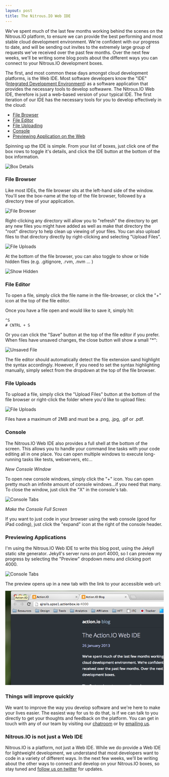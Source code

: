 ```yaml
---
layout: post
title: The Nitrous.IO Web IDE
---
```


We've spent much of the last few months working behind the scenes on the Nitrous.IO platform, to ensure we can provide the best performing and most stable cloud development environment. We're confident with our progress to date, and will be sending out invites to the extremely large group of requests we've received over the past few months. Over the next few weeks, we'll be writing some blog posts about the different ways you can connect to your Nitrous.IO development boxes.

The first, and most common these days amongst cloud development platforms, is the Web IDE. Most software developers know the "IDE" ([Integrated Development Environment](http://en.wikipedia.org/wiki/Integrated_development_environment)) as a software application that provides the necessary tools to develop softwawre. The Nitrous.IO Web IDE, therefore is just a web-based version of your typical IDE. The first iteration of our IDE has the necessary tools for you to develop effectively in the cloud<!--break-->:

* [File Browser](#file-browser)
* [File Editor](#file-editor)
* [File Uploading](#file-uploading)
* [Console](#console)
* [Previewing Application on the Web](#previewing)

Spinning up the IDE is simple. From your list of boxes, just click one of the box rows to toggle it's details, and click the IDE button at the bottom of the box information. 

![Box Details](https://raw.github.com/action-io/action-assets/master/support/screenshots/box-details.png)

### <a id="file-browser"></a> File Browser

Like most IDEs, the file browser sits at the left-hand side of the window. You'll see the box-name at the top of the file browser, followed by a directory tree of your application.

![File Browser](https://raw.github.com/action-io/action-assets/master/support/screenshots/file-browser.png)

Right-clicking any directory will allow you to "refresh" the directory to get any new files you might have added as well as make that directory the "root" directory to help clean up viewing of your files. You can also upload files to that directory directly by right-clicking and selecting "Upload Files".

![File Uploads](https://raw.github.com/action-io/action-assets/master/support/screenshots/file-uploads-1.png)

At the bottom of the file browser, you can also toggle to show or hide hidden files (e.g. .gitignore, .rvm, .nvm … )

![Show Hidden](https://raw.github.com/action-io/action-assets/master/support/screenshots/show-hidden.png)

### <a id="file-editor"></a> File Editor

To open a file, simply click the file name in the file-browser, or click the "+" icon at the top of the file editor.

Once you have a file open and would like to save it, simply hit:

    ^S
    # CNTRL + S

Or you can click the "Save" button at the top of the file editor if you prefer. When files have unsaved changes, the close button will show a small "*":

![Unsaved File](https://raw.github.com/action-io/action-assets/master/support/screenshots/file-unsaved.png)

The file editor should automatically detect the file extension sand highlight the syntax accordingly. However, if you need to set the syntax highlighting manually, simply select from the dropdown at the top of the file browser.

### <a id="file-uploads"></a> File Uploads

To upload a file, simply click the "Upload Files" button at the bottom of the file browser or right-click the folder where you'd like to upload files:

![File Uploads](https://raw.github.com/action-io/action-assets/master/support/screenshots/file-uploads-1.png)

Files have a maximum of 2MB and must be a .png, .jpg, .gif or .pdf. 

### <a id="console"></a> Console

The Nitrous.IO Web IDE also provides a full shell at the bottom of the screen. This allows you to handle your command line tasks with your code editing all in one place. You can open multiple windows to execute long-running tasks like tests, webservers, etc...

_New Console Window_

To open new console windows, simply click the "+" icon. You can open pretty much an infinite amount of console windows…if you need that many. To close the window, just click the "X" in the console's tab.

![Console Tabs](https://raw.github.com/action-io/action-assets/master/support/screenshots/console-tabs.png)

_Make the Console Full Screen_

If you want to just code in your browser using the web console (good for iPad coding), just click the "expand" icon at the right of the console header.

### <a id="previewing"></a> Previewing Applications

I'm using the Nitrous.IO Web IDE to write this blog post, using the Jekyll static site generator. Jekyll's server runs on port 4000, so I can preview my progress by selecting the "Preview" dropdown menu and clicking port 4000.

![Console Tabs](https://raw.github.com/action-io/action-assets/master/support/screenshots/preview-menu.png)

The preview opens up in a new tab with the link to your accessible web url:

![Nitrous.IO Blog](/images/web-preview.png)

### Things will improve quickly

We want to improve the way you develop software and we're here to make your lives easier. The easiest way for us to do that, is if we can talk to you directly to get your thoughts and feedback on the platform. You can get in touch with any of our team by visiting our [chatroom](https://www.nitrous.io/chat) or by [emailing us](mailto:support@nitrous.io).

### Nitrous.IO is not just a Web IDE

Nitrous.IO is a platform, not just a Web IDE. While we do provide a Web IDE for lightweight development, we understand that most developers want to code in a variety of different ways. In the next few weeks, we'll be writing about the other ways to connect and develop on your Nitrous.IO boxes, so stay tuned and [follow us on twitter](https://twitter.com/NitrousIO) for updates.

